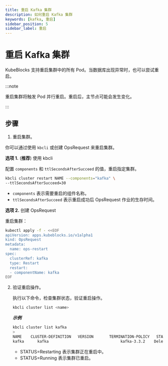 ```yaml
---
title: 重启 Kafka 集群
description: 如何重启 Kafka 集群
keywords: [kafka, 重启]
sidebar_position: 5
sidebar_label: 重启
---
```



# 重启 Kafka 集群

KubeBlocks 支持重启集群中的所有 Pod。当数据库出现异常时，也可以尝试重启。

:::note

重启集群将触发 Pod 并行重启。重启后，主节点可能会发生变化。

:::

## 步骤

1. 重启集群。

  你可以通过使用 `kbcli` 或创建 OpsRequest 来重启集群。
  
   **选项 1.** (**推荐**) 使用 kbcli

   配置 `components` 和 `ttlSecondsAfterSucceed` 的值，重启指定集群。

   ```bash
   kbcli cluster restart NAME --components="kafka" \
   --ttlSecondsAfterSucceed=30
   ```

   - `components` 表示需要重启的组件名称。
   - `ttlSecondsAfterSucceed` 表示重启成功后 OpsRequest 作业的生存时间。

   **选项 2.** 创建 OpsRequest

   重启集群：

   ```bash
   kubectl apply -f - <<EOF
   apiVersion: apps.kubeblocks.io/v1alpha1
   kind: OpsRequest
   metadata:
     name: ops-restart
   spec:
     clusterRef: kafka
     type: Restart 
     restart:
     - componentName: kafka
   EOF
   ```

2. 验证重启操作。

   执行以下命令，检查集群状态，验证重启操作。

   ```bash
   kbcli cluster list <name>
   ```

   ***示例***

   ```bash
   kbcli cluster list kafka
   >
   NAME    CLUSTER-DEFINITION   VERSION       TERMINATION-POLICY   STATUS     AGE
   kafka      kafka                                kafka-3.3.2    Delete                               Running    19m
   ```

   * STATUS=Restarting 表示集群正在重启中。
   * STATUS=Running 表示集群已重启。
